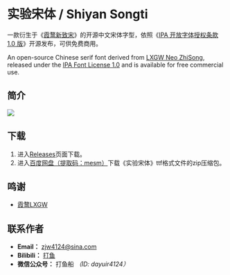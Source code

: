 # 实验宋体 / Shiyan Songti
一款衍生于《[霞鹜新致宋](https://github.com/lxgw/LxgwNeoZhiSong)》的开源中文宋体字型，依照《[IPA 开放字体授权条款 1.0 版](https://opensource.org/licenses/IPA/)》开源发布，可供免费商用。

An open-source Chinese serif font derived from [LXGW Neo ZhiSong](https://github.com/lxgw/LxgwNeoZhiSong), released under the [IPA Font License 1.0](https://opensource.org/licenses/IPA/) and is available for free commercial use.

## 简介

![](https://raw.githubusercontent.com/Fisher4124/ShiyanSongti/blob/main/演示1.png)  

## 下载
1. 进入[Releases](https://github.com/Fisher4124/ShiyanSongti/releases)页面下载。
2. 进入[百度网盘（提取码：mesm）](https://pan.baidu.com/s/1wnr91JQJ10qiiaycrFnFow?pwd=mesm)下载《实验宋体》ttf格式文件的zip压缩包。

## 鸣谢
- [霞鹜LXGW](https://lxgw.github.io/)

## 联系作者
- **Email：** zjw4124@sina.com
- **Bilibili：** [打鱼](https://space.bilibili.com/1583446978)
- **微信公众号：** 打鱼船 *（ID: dayuir4124）*
